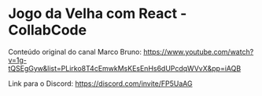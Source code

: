 # Jogo da Velha com React - CollabCode

Conteúdo original do canal Marco Bruno:
https://www.youtube.com/watch?v=1g-tQSEgGyw&list=PLirko8T4cEmwkMsKEsEnHs6dUPcdqWVvX&pp=iAQB

Link para o Discord:
https://discord.com/invite/FP5UaAG

